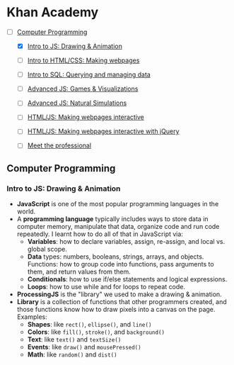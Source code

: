# Khan Academy

- [ ] [Computer Programming](https://www.khanacademy.org/computing/computer-programming)
  - [x] [Intro to JS: Drawing & Animation](https://www.khanacademy.org/computing/computer-programming/programming)
  - [ ] [Intro to HTML/CSS: Making webpages](https://www.khanacademy.org/computing/computer-programming/html-css)
  - [ ] [Intro to SQL: Querying and managing data](https://www.khanacademy.org/computing/computer-programming/sql)
  - [ ] [Advanced JS: Games & Visualizations](https://www.khanacademy.org/computing/computer-programming/programming-games-visualizations)
  - [ ] [Advanced JS: Natural Simulations](https://www.khanacademy.org/computing/computer-programming/programming-natural-simulations)
  - [ ] [HTML/JS: Making webpages interactive](https://www.khanacademy.org/computing/computer-programming/html-css-js)
  - [ ] [HTML/JS: Making webpages interactive with jQuery](https://www.khanacademy.org/computing/computer-programming/html-js-jquery)
  - [ ] [Meet the professional](https://www.khanacademy.org/computing/computer-programming/meet-the-computing-professional)


## Computer Programming

### Intro to JS: Drawing & Animation

- **JavaScript** is one of the most popular programming languages in the world.
- A **programming language** typically includes ways to store data in computer memory, manipulate that data, organize code and run code repeatedly. I learnt how to do all of that in JavaScript via:
  - **Variables**: how to declare variables, assign, re-assign, and local vs. global scope.
  - **Data** types: numbers, booleans, strings, arrays, and objects.
  Functions: how to group code into functions, pass arguments to them, and return values from them.
  - **Conditionals**: how to use if/else statements and logical expressions.
  - **Loops**: how to use while and for loops to repeat code.
- **ProcessingJS** is the "library" we used to make a drawing & animation.
- **Library** is a collection of functions that other programmers created, and those functions know how to draw pixels into a canvas on the page. Examples:
  - **Shapes**: like `rect()`, `ellipse()`, and `line()`
  - **Colors**: like `fill()`, `stroke()`, and `background()`
  - **Text**: like `text()` and `textSize()`
  - **Events**: like `draw()` and `mousePressed()`
  - **Math**: like `random()` and `dist()`


<!-- ### Intro to HTML/CSS: Making webpages
### Intro to SQL: Querying and managing data
### Advanced JS: Games & Visualizations
### Advanced JS: Natural Simulations
### HTML/JS: Making webpages interactive
### HTML/JS: Making webpages interactive with jQuery
### Meet the professional -->